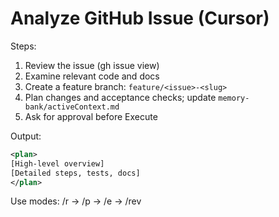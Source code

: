 # Analyze GitHub Issue (Cursor)

Steps:
1) Review the issue (gh issue view)
2) Examine relevant code and docs
3) Create a feature branch: `feature/<issue>-<slug>`
4) Plan changes and acceptance checks; update `memory-bank/activeContext.md`
5) Ask for approval before Execute

Output:
```xml
<plan>
[High-level overview]
[Detailed steps, tests, docs]
</plan>
```

Use modes: /r → /p → /e → /rev
